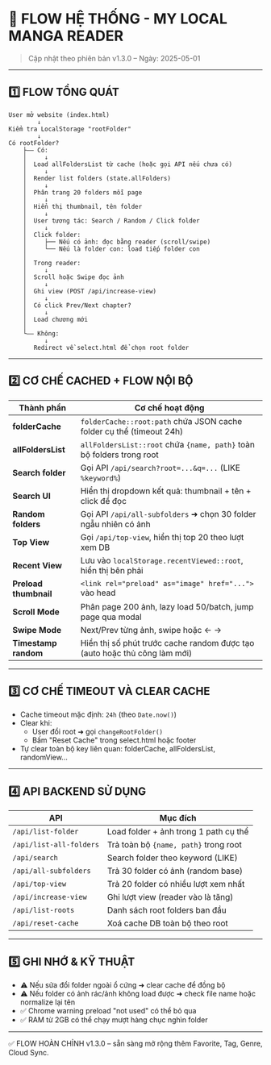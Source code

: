 # 📘 FLOW HỆ THỐNG - MY LOCAL MANGA READER

> Cập nhật theo phiên bản v1.3.0 – Ngày: 2025-05-01

---

## 1️⃣ FLOW TỔNG QUÁT

```
User mở website (index.html)
        ↓
Kiểm tra LocalStorage "rootFolder"
        ↓
Có rootFolder?
    ├—— Có:
    │     ↓
    │  Load allFoldersList từ cache (hoặc gọi API nếu chưa có)
    │     ↓
    │  Render list folders (state.allFolders)
    │     ↓
    │  Phân trang 20 folders mỗi page
    │     ↓
    │  Hiển thị thumbnail, tên folder
    │     ↓
    │  User tương tác: Search / Random / Click folder
    │     ↓
    │  Click folder:
    │     ├── Nếu có ảnh: đọc bằng reader (scroll/swipe)
    │     └── Nếu là folder con: load tiếp folder con
    │
    │  Trong reader:
    │     ↓
    │  Scroll hoặc Swipe đọc ảnh
    │     ↓
    │  Ghi view (POST /api/increase-view)
    │     ↓
    │  Có click Prev/Next chapter?
    │     ↓
    │  Load chương mới
    │
    └—— Không:
          ↓
       Redirect về select.html để chọn root folder
```

---

## 2️⃣ CƠ CHẾ CACHED + FLOW NỘI BỘ

| Thành phần                 | Cơ chế hoạt động                                                                 |
|---------------------------|----------------------------------------------------------------------------------|
| **folderCache**           | `folderCache::root:path` chứa JSON cache folder cụ thể (timeout 24h)           |
| **allFoldersList**        | `allFoldersList::root` chứa `{name, path}` toàn bộ folders trong root          |
| **Search folder**         | Gọi API `/api/search?root=...&q=...` (LIKE `%keyword%`)                        |
| **Search UI**             | Hiển thị dropdown kết quả: thumbnail + tên + click để đọc                      |
| **Random folders**        | Gọi API `/api/all-subfolders` ➜ chọn 30 folder ngẫu nhiên có ảnh               |
| **Top View**              | Gọi `/api/top-view`, hiển thị top 20 theo lượt xem DB                          |
| **Recent View**           | Lưu vào `localStorage.recentViewed::root`, hiển thị bên phải                   |
| **Preload thumbnail**     | `<link rel="preload" as="image" href="...">` vào head                          |
| **Scroll Mode**           | Phân page 200 ảnh, lazy load 50/batch, jump page qua modal                     |
| **Swipe Mode**            | Next/Prev từng ảnh, swipe hoặc ← →                                              |
| **Timestamp random**      | Hiển thị số phút trước cache random được tạo (auto hoặc thủ công làm mới)     |

---

## 3️⃣ CƠ CHẾ TIMEOUT VÀ CLEAR CACHE

- Cache timeout mặc định: `24h` (theo `Date.now()`)
- Clear khi:
  - User đổi root ➜ gọi `changeRootFolder()`
  - Bấm "Reset Cache" trong select.html hoặc footer
- Tự clear toàn bộ key liên quan: folderCache, allFoldersList, randomView...

---

## 4️⃣ API BACKEND SỬ DỤNG

| API                    | Mục đích                                |
|------------------------|-----------------------------------------|
| `/api/list-folder`     | Load folder + ảnh trong 1 path cụ thể   |
| `/api/list-all-folders`| Trả toàn bộ `{name, path}` trong root   |
| `/api/search`          | Search folder theo keyword (LIKE)       |
| `/api/all-subfolders`  | Trả 30 folder có ảnh (random base)      |
| `/api/top-view`        | Trả 20 folder có nhiều lượt xem nhất    |
| `/api/increase-view`   | Ghi lượt view (reader vào là tăng)      |
| `/api/list-roots`      | Danh sách root folders ban đầu          |
| `/api/reset-cache`     | Xoá cache DB toàn bộ theo root          |

---

## 5️⃣ GHI NHỚ & KỸ THUẬT

- ⚠️ Nếu sửa đổi folder ngoài ổ cứng ➜ clear cache để đồng bộ
- ⚠️ Nếu folder có ảnh rác/ảnh không load được ➜ check file name hoặc normalize lại tên
- ✅ Chrome warning preload "not used" có thể bỏ qua
- ✅ RAM từ 2GB có thể chạy mượt hàng chục nghìn folder

---

✅ FLOW HOÀN CHỈNH v1.3.0 – sẵn sàng mở rộng thêm Favorite, Tag, Genre, Cloud Sync.